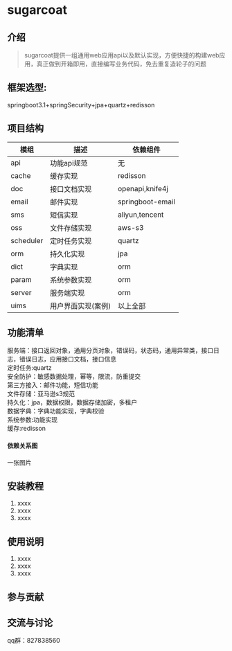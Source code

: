 # sugarcoat

## 介绍

>sugarcoat提供一组通用web应用api以及默认实现，方便快捷的构建web应用，真正做到开箱即用，直接编写业务代码，免去重复造轮子的问题

## 框架选型:

springboot3.1+springSecurity+jpa+quartz+redisson

## 项目结构

| 模组        | 描述         | 依赖组件             |
|-----------|------------|------------------|
| api       | 功能api规范    | 无                |
| cache     | 缓存实现       | redisson         |
| doc       | 接口文档实现     | openapi,knife4j  |
| email     | 邮件实现       | springboot-email |
| sms       | 短信实现       | aliyun,tencent   |
| oss       | 文件存储实现     | aws-s3           |
| scheduler | 定时任务实现     | quartz           |
| orm       | 持久化实现      | jpa              |
| dict      | 字典实现       | orm              |
| param     | 系统参数实现     | orm              |
| server    | 服务端实现      | orm              |
| uims      | 用户界面实现(案例) | 以上全部             |

## 功能清单

服务端：接口返回对象，通用分页对象，错误码，状态码，通用异常类，接口日志，错误日志，应用接口文档，接口信息  
定时任务:quartz  
安全防护：敏感数据处理，幂等，限流，防重提交  
第三方接入：邮件功能，短信功能  
文件存储：亚马逊s3规范  
持久化：jpa，数据权限，数据存储加密，多租户  
数据字典：字典功能实现，字典校验  
系统参数:功能实现  
缓存:redisson  

#### 依赖关系图

一张图片

## 安装教程

1. xxxx
2. xxxx
3. xxxx

## 使用说明

1. xxxx
2. xxxx
3. xxxx

## 参与贡献

## 交流与讨论
qq群：827838560

